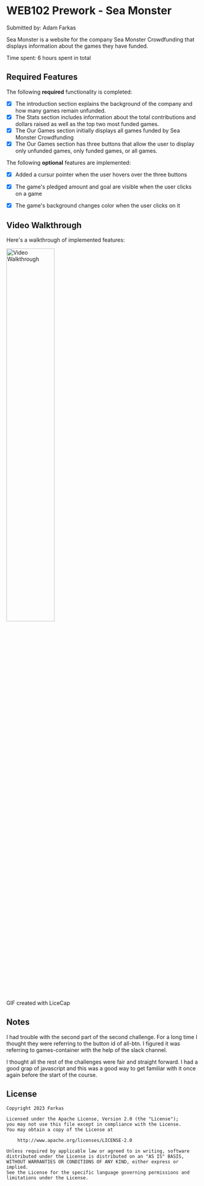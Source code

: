 # WEB102 Prework - Sea Monster

Submitted by: Adam Farkas

Sea Monster is a website for the company Sea Monster Crowdfunding that displays information about the games they have funded.

Time spent: 6 hours spent in total

## Required Features

The following **required** functionality is completed:

* [X] The introduction section explains the background of the company and how many games remain unfunded.
* [X] The Stats section includes information about the total contributions and dollars raised as well as the top two most funded games.
* [X] The Our Games section initially displays all games funded by Sea Monster Crowdfunding
* [X] The Our Games section has three buttons that allow the user to display only unfunded games, only funded games, or all games.

The following **optional** features are implemented:

* [X] Added a cursur pointer when the user hovers over the three buttons
* [X] The game's pledged amount and goal are visible when the user clicks on a game
* [X] The game's background changes color when the user clicks on it


## Video Walkthrough

Here's a walkthrough of implemented features:

<img src='./assets/prework.gif' title='Video Walkthrough' width="50%" height="50%" alt='Video Walkthrough' />

<!-- Replace this with whatever GIF tool you used! -->
GIF created with LiceCap

## Notes

I had trouble with the second part of the second challenge. For a long time I thought they were referring to the button id of all-btn. 
I figured it was referring to games-container with the help of the slack channel.

I thought all the rest of the challenges were fair and straight forward. I had a good grap of javascript and this was a good way
to get familiar with it once again before the start of the course.

## License

    Copyright 2023 Farkas

    Licensed under the Apache License, Version 2.0 (the "License");
    you may not use this file except in compliance with the License.
    You may obtain a copy of the License at

        http://www.apache.org/licenses/LICENSE-2.0

    Unless required by applicable law or agreed to in writing, software
    distributed under the License is distributed on an "AS IS" BASIS,
    WITHOUT WARRANTIES OR CONDITIONS OF ANY KIND, either express or implied.
    See the License for the specific language governing permissions and
    limitations under the License.
